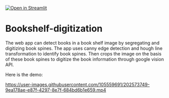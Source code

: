 [![Open in Streamlit](https://static.streamlit.io/badges/streamlit_badge_black_white.svg)](https://bookdetect.streamlit.app/)
# Bookshelf-digitization

The web app can detect books in a book shelf image by segregating and digitizing book spines. The app uses canny edge detection and hough line transformation to identify book spines. Then crops the image on the basis of these book spines to digitize the book information through google vision API. 

Here is the demo:

https://user-images.githubusercontent.com/105559691/202573749-9ea178ae-e87f-4297-8e7f-684bd6b1e659.mp4

